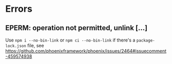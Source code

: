 

# Errors
## EPERM: operation not permitted, unlink [...]

Use `npm i --no-bin-link` or `npm ci --no-bin-link` if there's a `package-lock.json` file, see https://github.com/phoenixframework/phoenix/issues/2464#issuecomment-459574938
